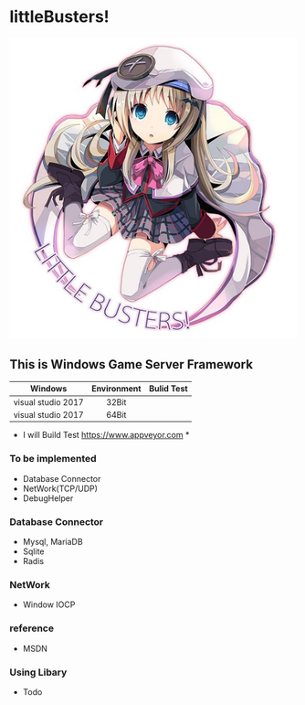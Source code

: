 # littleBusters!

![littleBusters](https://github.com/rinechran/littleBusters/blob/master/img/kud_littlebusters.jpg)

## This is Windows Game Server Framework

| Windows       | Environment   | Bulid Test|
| :------------:|:-------------:| :-----:   |
| visual studio 2017| 32Bit     |           |
| visual studio 2017| 64Bit    |           |

* I will Build Test https://www.appveyor.com *

### To be implemented
* Database Connector
* NetWork(TCP/UDP)
* DebugHelper

### Database Connector
* Mysql, MariaDB
* Sqlite
* Radis

### NetWork
* Window IOCP

### reference 
* MSDN

### Using Libary
* Todo

